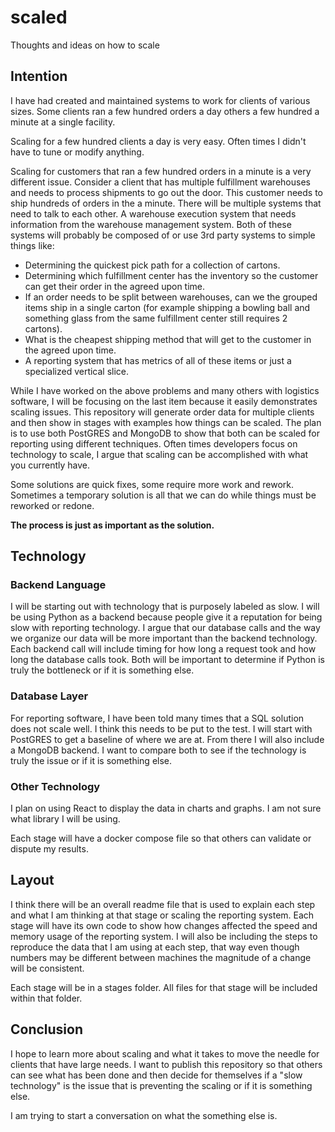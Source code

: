 # scaled
Thoughts and ideas on how to scale

## Intention

I have had created and maintained systems to work for clients of various sizes. Some clients ran a few hundred orders a day others a few hundred a minute at a single facility.

Scaling for a few hundred clients a day is very easy. Often times I didn't have to tune or modify anything.

Scaling for customers that ran a few hundred orders in a minute is a very different issue. Consider a client that has multiple fulfillment warehouses and needs to process shipments to go out the door. This customer needs to ship hundreds of orders in the a minute. There will be multiple systems that need to talk to each other. A warehouse execution system that needs information from the warehouse management system. Both of these systems will probably be composed of or use 3rd party systems to simple things like:

- Determining the quickest pick path for a collection of cartons.
- Determining which fulfillment center has the inventory so the customer can get their order in the agreed upon time.
- If an order needs to be split between warehouses, can we the grouped items ship in a single carton (for example shipping a bowling ball and something glass from the same fulfillment center still requires 2 cartons).
- What is the cheapest shipping method that will get to the customer in the agreed upon time.
- A reporting system that has metrics of all of these items or just a specialized vertical slice.

While I have worked on the above problems and many others with logistics software, I will be focusing on the last item because it easily demonstrates scaling issues. This repository will generate order data for multiple clients and then show in stages with examples how things can be scaled. The plan is to use both PostGRES and MongoDB to show that both can be scaled for reporting using different techniques. Often times developers focus on technology to scale, I argue that scaling can be accomplished with what you currently have.

Some solutions are quick fixes, some require more work and rework. Sometimes a temporary solution is all that we can do while things must be reworked or redone.

**The process is just as important as the solution.**

## Technology

### Backend Language

I will be starting out with technology that is purposely labeled as slow. I will be using Python as a backend because people give it a reputation for being slow with reporting technology. I argue that our database calls and the way we organize our data will be more important than the backend technology. Each backend call will include timing for how long a request took and how long the database calls took. Both will be important to determine if Python is truly the bottleneck or if it is something else.

### Database Layer

For reporting software, I have been told many times that a SQL solution does not scale well. I think this needs to be put to the test. I will start with PostGRES to get a baseline of where we are at. From there I will also include a MongoDB backend. I want to compare both to see if the technology is truly the issue or if it is something else.

### Other Technology

I plan on using React to display the data in charts and graphs. I am not sure what library I will be using.

Each stage will have a docker compose file so that others can validate or dispute my results.

## Layout

I think there will be an overall readme file that is used to explain each step and what I am thinking at that stage or scaling the reporting system. Each stage will have its own code to show how changes affected the speed and memory usage of the reporting system. I will also be including the steps to reproduce the data that I am using at each step, that way even though numbers may be different between machines the magnitude of a change will be consistent.

Each stage will be in a stages folder. All files for that stage will be included within that folder.

## Conclusion

I hope to learn more about scaling and what it takes to move the needle for clients that have large needs. I want to publish this repository so that others can see what has been done and then decide for themselves if a "slow technology" is the issue that is preventing the scaling or if it is something else.

I am trying to start a conversation on what the something else is.
